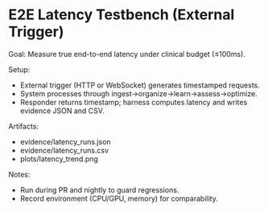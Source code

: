 # E2E Latency Testbench (External Trigger)

Goal: Measure true end-to-end latency under clinical budget (≤100ms).

Setup:
- External trigger (HTTP or WebSocket) generates timestamped requests.
- System processes through ingest→organize→learn→assess→optimize.
- Responder returns timestamp; harness computes latency and writes evidence JSON and CSV.

Artifacts:
- evidence/latency_runs.json
- evidence/latency_runs.csv
- plots/latency_trend.png

Notes:
- Run during PR and nightly to guard regressions.
- Record environment (CPU/GPU, memory) for comparability.

